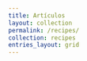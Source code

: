 ```yaml
---
title: Artículos
layout: collection
permalink: /recipes/
collection: recipes
entries_layout: grid
---
```

